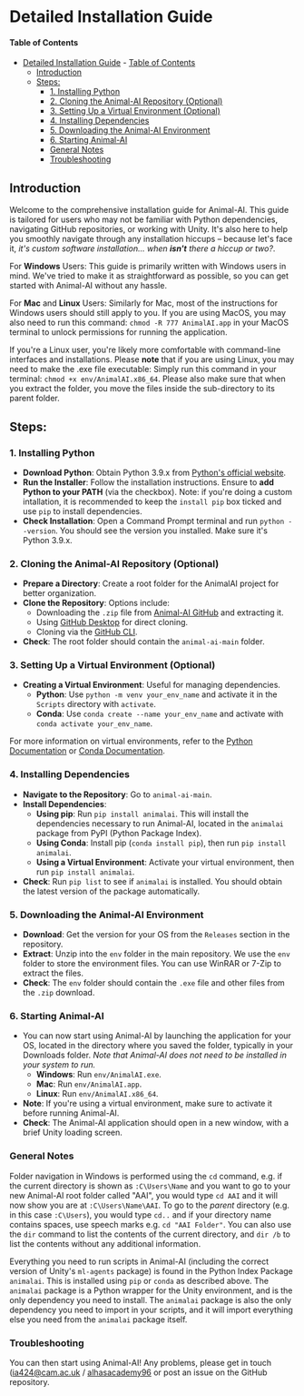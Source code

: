 # Detailed Installation Guide

#### Table of Contents
- [Detailed Installation Guide](#detailed-installation-guide)
      - [Table of Contents](#table-of-contents)
  - [Introduction](#introduction)
  - [Steps:](#steps)
    - [1. Installing Python](#1-installing-python)
    - [2. Cloning the Animal-AI Repository (Optional)](#2-cloning-the-animal-ai-repository-optional)
    - [3. Setting Up a Virtual Environment (Optional)](#3-setting-up-a-virtual-environment-optional)
    - [4. Installing Dependencies](#4-installing-dependencies)
    - [5. Downloading the Animal-AI Environment](#5-downloading-the-animal-ai-environment)
    - [6. Starting Animal-AI](#6-starting-animal-ai)
    - [General Notes](#general-notes)
    - [Troubleshooting](#troubleshooting)

## Introduction
Welcome to the comprehensive installation guide for Animal-AI. This guide is tailored for users who may not be familiar with Python dependencies, navigating GitHub repositories, or working with Unity. It's also here to help you smoothly navigate through any installation hiccups – because let's face it, *it's custom software installation... when **isn't** there a hiccup or two?*.

For **Windows** Users:
This guide is primarily written with Windows users in mind. We've tried to make it as straightforward as possible, so you can get started with Animal-AI without any hassle.

For **Mac** and **Linux** Users:
Similarly for Mac, most of the instructions for Windows users should still apply to you. If you are using MacOS, you may also need to run this command: `chmod -R 777 AnimalAI.app` in your MacOS terminal to unlock permissions for running the application.

If you're a Linux user, you're likely more comfortable with command-line interfaces and installations. Please **note** that if you are using Linux, you may need to make the .exe file executable: Simply run this command in your terminal: `chmod +x env/AnimalAI.x86_64`. Please also make sure that when you extract the folder, you move the files inside the sub-directory to its parent folder.

## Steps:
### 1. Installing Python
- **Download Python**: Obtain Python 3.9.x from [Python's official website](https://www.python.org/downloads/).
- **Run the Installer**: Follow the installation instructions. Ensure to **add Python to your PATH** (via the checkbox). Note: if you're doing a custom intallation, it is recommended to keep the `install pip` box ticked and use `pip` to install dependencies. 
- **Check Installation**: Open a Command Prompt terminal and run `python --version`. You should see the version you installed. Make sure it's Python 3.9.x.

### 2. Cloning the Animal-AI Repository (Optional)
- **Prepare a Directory**: Create a root folder for the AnimalAI project for better organization.
- **Clone the Repository**: Options include:
  - Downloading the `.zip` file from [Animal-AI GitHub](https://github.com/Kinds-of-Intelligence-CFI/animal-ai) and extracting it.
  - Using [GitHub Desktop](https://desktop.github.com/) for direct cloning.
  - Cloning via the [GitHub CLI](https://docs.github.com/en/github-cli/github-cli/about-github-cli).
- **Check**: The root folder should contain the `animal-ai-main` folder.


### 3. Setting Up a Virtual Environment (Optional)
- **Creating a Virtual Environment**: Useful for managing dependencies.
  - **Python**: Use `python -m venv your_env_name` and activate it in the `Scripts` directory with `activate`.
  - **Conda**: Use `conda create --name your_env_name` and activate with `conda activate your_env_name`.

For more information on virtual environments, refer to the [Python Documentation](https://docs.python.org/3/tutorial/venv.html) or [Conda Documentation](https://docs.conda.io/projects/conda/en/latest/user-guide/tasks/manage-environments.html).

### 4. Installing Dependencies
- **Navigate to the Repository**: Go to `animal-ai-main`.
- **Install Dependencies**: 
  - **Using pip**: Run `pip install animalai`. This will install the dependencies necessary to run Animal-AI, located in the `animalai` package from PyPI (Python Package Index).
  - **Using Conda**: Install pip (`conda install pip`), then run `pip install animalai`.
  - **Using a Virtual Environment**: Activate your virtual environment, then run `pip install animalai`.
- **Check**: Run `pip list` to see if `animalai` is installed. You should obtain the latest version of the package automatically.

### 5. Downloading the Animal-AI Environment
- **Download**: Get the version for your OS from the `Releases` section in the repository.
- **Extract**: Unzip into the `env` folder in the main repository. We use the `env` folder to store the environment files. You can use WinRAR or 7-Zip to extract the files.
- **Check**: The `env` folder should contain the `.exe` file and other files from the `.zip` download.

### 6. Starting Animal-AI
- You can now start using Animal-AI by launching the application for your OS, located in the directory where you saved the folder, typically in your Downloads folder. _Note that Animal-AI does not need to be installed in your system to run._
  - **Windows**: Run `env/AnimalAI.exe`.
  - **Mac**: Run `env/AnimalAI.app`.
  - **Linux**: Run `env/AnimalAI.x86_64`.
- **Note**: If you're using a virtual environment, make sure to activate it before running Animal-AI.
- **Check**: The Animal-AI application should open in a new window, with a brief Unity loading screen.


### General Notes
Folder navigation in Windows is performed using the `cd` command, e.g. if the current directory is shown as `:C\Users\Name` and you want to go to your new Animal-AI root folder called "AAI", you would type `cd AAI` and it will now show you are at `:C\Users\Name\AAI`. To go to the *parent* directory (e.g. in this case `:C\Users`), you would type `cd..` and if your directory name contains spaces, use speech marks e.g. `cd "AAI Folder"`. You can also use the `dir` command to list the contents of the current directory, and `dir /b` to list the contents without any additional information.

Everything you need to run scripts in Animal-AI (including the correct version of Unity's `ml-agents` package) is found in the Python Index Package `animalai`. This is installed using `pip` or `conda` as described above. The `animalai` package is a Python wrapper for the Unity environment, and is the only dependency you need to install. The `animalai` package is also the only dependency you need to import in your scripts, and it will import everything else you need from the `animalai` package itself.

### Troubleshooting
You can then start using Animal-AI! Any problems, please get in touch (ia424@cam.ac.uk / [alhasacademy96](https://github.com/alhasacademy96/) or post an issue on the GitHub repository.

